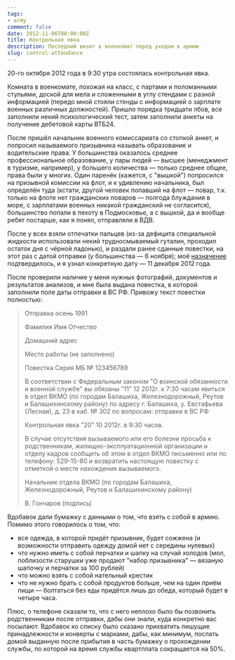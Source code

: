 ```yaml
---
tags:
- army
comment: false
date: 2012-11-06T00:00:00Z
title: Контрольная явка
description: Последний визит в военкомат перед уходом в армию
slug: control-attendance
---
```


20-го октября 2012 года в 9:30 утра состоялась контрольная явка.

Комната в военкомате, похожая на класс, с партами и поломанными стульями, доской для мела и сложенными в углу стендами с разной информацией (передо мной стояли стенды с информацией о зарплате военных различных должностей). Пришло порядка тридцати лбов, все заполнили некий психологический тест, затем заполнили анкеты на получение дебетовой карты ВТБ24.

После пришёл начальник военного комиссариата со стопкой анкет, и попросил называемого призывника называть образование и водительские права. У большинства оказалось среднее профессиональное образование, у пары людей — высшее (менеджмент в туризме, например), у большего количества — только среднее общее, права были у многих. Один паренёк (кажется, с "вышкой") попросился на призывной комиссии на флот, и к удивлению начальника, был определён туда (кстати, другой человек попавший на флот — повар, т.к. только на флоте нет гражданских поваров — полгода блуждания в море, с зарплатами военных никакой гражданский не согласится), большинство попали в пехоту в Подмосковье, а с вышкой, да и вообще ребят постарше, как я понял, отправляли в ВДВ.

<!--more-->

После у всех взяли отпечатки пальцев (из-за дефицита специальной жидкости использовали некий трудносмываемый гуталин, проходил остаток дня с чёрной ладонью), и раздали ранее сданные повестки, на этот раз с датой отправки (у большинства — 6 ноября); моё [назначение](/2012/second-visit/) подтвердилось, и я узнал конкретную дату — 11 декабря 2012 года.

После проверили наличие у меня нужных фотографий, документов и результатов анализов, и мне была выдана повестка, в которой заполнили поле даты отправки в ВС РФ. Привожу текст повестки полностью:

> Отправка осень 1991
>
> Фамилия Имя Отчество
>
> Домашний адрес
>
> Место работы (не заполнено)
>
> Повестка Серия МБ № 123456789
>
> В соответствии с Федеральным законом "О воинской обязанности и военной
> службе" вы обязаны "11" 12 2012г. к 7:30 часам явиться в отдел
> ВКМО (по городам Балашиха, Железнодорожный, Реутов и Балашихинскому
> району) по адресу г. Балашиха, у. Евстафьева (Лесная), д. 23 в каб. № 302
> по вопросам: отправки в ВС РФ
>
> Контрольная явка "20" 10 2012г. в 9:30 часов.
>
> В случае отсутствия вызываемого или его болезни просьба к
> родственникам, жилищно-эксплуатационной организации и отделу кадров
> сообщить об этом в отдел ВКМО письменно или по телефону:
> 529-15-80 и возвратить настоящую повестку с отметкой о месте
> нахождения вызываемого.
>
> Начальник отдела ВКМО (по городам Балашиха,
> Железнодорожный, Реутов и Балашихинскому району)
>
> В. Гончаров (подпись)

Вдобавок дали бумажку с данными о том, что взять с собой в армию. Помимо этого говорилось о том, что:

- вся одежда, в которой придёт призывник, будет сожжена (и возможности отправить одежду домой нет с середины нулевых)
- что нужно иметь с собой перчатки и шапку на случай холодов (мол, поблизости старушки уже продают "набор призывника" — вязаную шапочку и перчатки за 100 рублей)
- что можно взять с собой нательный крестик
- что не нужно брать с собой продуктов больше, чем на один приём пищи — болтаться без еды придётся лишь до обеда, который будет в четыре часа. 

Плюс, о телефоне сказали то, что с него неплохо было бы позвонить родственникам после отправки, дабы они знали, куда конкретно вас посылают. Вдобавок ко списку было сказано прихватить пишущие принадлежности и конверты с марками, дабы, как минимум, послать домой выданную после прибытия в часть бумажку о прохождении службы, по которой на время службы квартплата сокращается на 50%.
